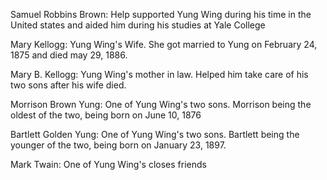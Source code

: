 Samuel Robbins Brown: Help supported Yung Wing during his time in the United states and aided him during his studies at Yale College

Mary Kellogg: Yung Wing's Wife. She got married to Yung on February 24, 1875 and died may 29, 1886.

Mary B. Kellogg: Yung Wing's mother in law. Helped him take care of his two sons after his wife died.

Morrison Brown Yung: One of Yung Wing's two sons. Morrison being the oldest of the two, being born on June 10, 1876

Bartlett Golden Yung: One of Yung Wing's two sons. Bartlett being the younger of the two, being born on January 23, 1897.

Mark Twain: One of Yung Wing's closes friends